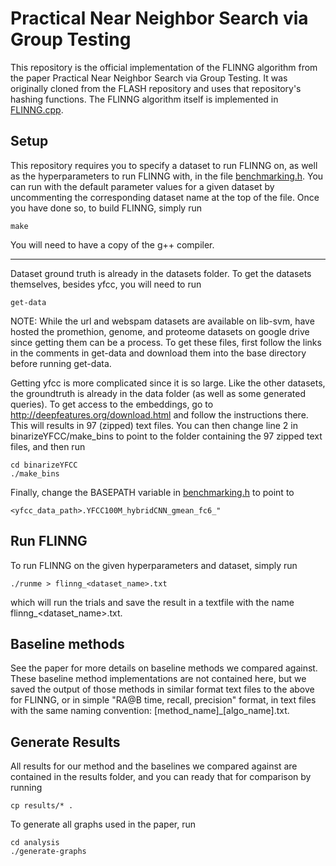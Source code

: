 # Practical Near Neighbor Search via Group Testing

This repository is the official implementation of the FLINNG algorithm from the paper Practical Near Neighbor Search via Group Testing. It was originally cloned from the FLASH repository and uses that repository's hashing functions. The FLINNG algorithm itself is implemented in [FLINNG.cpp](FLINNG.cpp).

## Setup
This repository requires you to specify a dataset to run FLINNG on, as well as the hyperparameters to run FLINNG with, in the file [benchmarking.h](benchmarking.h). You can run with the default parameter values for a given dataset by uncommenting the corresponding dataset name at the top of the file. Once you have done so, to build FLINNG, simply run 
```setup
make
```
You will need to have a copy of the g++ compiler.
****
Dataset ground truth is already in the datasets folder. To get the datasets themselves, besides yfcc, you will need to run
```setup
get-data
```
NOTE: While the url and webspam datasets are available on lib-svm, have hosted the promethion, genome, and proteome datasets on google drive since getting them can be a process. To get these files, first follow the links in the comments in get-data and download them into the base directory before running get-data.

Getting yfcc is more complicated since it is so large. Like the other datasets, the groundtruth is already in the data folder (as well as some generated queries). To get access to the embeddings, go to http://deepfeatures.org/download.html and follow the instructions there. This will results in 97 (zipped) text files. You can then change line 2 in binarizeYFCC/make_bins to point to the folder containing the 97 zipped text files, and then run 
```yfcc
cd binarizeYFCC
./make_bins
```
Finally, change the BASEPATH variable in [benchmarking.h](benchmarking.h) to point to 
```yfcc2
<yfcc_data_path>.YFCC100M_hybridCNN_gmean_fc6_"
```

## Run FLINNG
To run FLINNG on the given hyperparameters and dataset, simply run
```setup
./runme > flinng_<dataset_name>.txt
```
which will run the trials and save the result in a textfile with the name flinng_<dataset_name>.txt.

## Baseline methods

See the paper for more details on baseline methods we compared against. 
These baseline method implementations are not contained here, but we saved the output of those methods in similar format text files to the above for FLINNG, or in simple "RA@B time, recall, precision" format, in text files with the same naming convention: [method_name]_[algo_name].txt.

## Generate Results
 All results for our method and the baselines we compared against are contained in the results folder, and you can ready that for comparison by running
```saved
cp results/* .
```
To generate all graphs used in the paper, run
```analysis
cd analysis
./generate-graphs
```